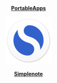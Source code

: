 <div align="center">
	<a href="https://github.com/xmha97/PortableApps/releases">
		<b>
			PortableApps
		</b>
	</a>	
	<p>
		<a href="https://github.com/xmha97/PortableApps/releases/tag/Simplenote-v2.21">
			<img src="SimplenotePortable/App/AppInfo/appicon_128.png" width="128" alt="Simplenote" />
		</a>
	</p>
	<a href="https://github.com/xmha97/PortableApps/releases/tag/Simplenote-v2.21">
		<b>
			Simplenote
		</b>
	</a>
</div>

